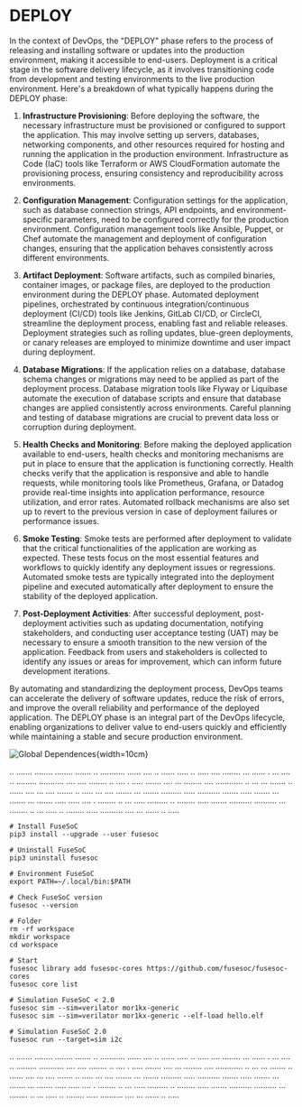 # DEPLOY

In the context of DevOps, the "DEPLOY" phase refers to the process of releasing and installing software or updates into the production environment, making it accessible to end-users. Deployment is a critical stage in the software delivery lifecycle, as it involves transitioning code from development and testing environments to the live production environment. Here's a breakdown of what typically happens during the DEPLOY phase:

1. **Infrastructure Provisioning**: Before deploying the software, the necessary infrastructure must be provisioned or configured to support the application. This may involve setting up servers, databases, networking components, and other resources required for hosting and running the application in the production environment. Infrastructure as Code (IaC) tools like Terraform or AWS CloudFormation automate the provisioning process, ensuring consistency and reproducibility across environments.

2. **Configuration Management**: Configuration settings for the application, such as database connection strings, API endpoints, and environment-specific parameters, need to be configured correctly for the production environment. Configuration management tools like Ansible, Puppet, or Chef automate the management and deployment of configuration changes, ensuring that the application behaves consistently across different environments.

3. **Artifact Deployment**: Software artifacts, such as compiled binaries, container images, or package files, are deployed to the production environment during the DEPLOY phase. Automated deployment pipelines, orchestrated by continuous integration/continuous deployment (CI/CD) tools like Jenkins, GitLab CI/CD, or CircleCI, streamline the deployment process, enabling fast and reliable releases. Deployment strategies such as rolling updates, blue-green deployments, or canary releases are employed to minimize downtime and user impact during deployment.

4. **Database Migrations**: If the application relies on a database, database schema changes or migrations may need to be applied as part of the deployment process. Database migration tools like Flyway or Liquibase automate the execution of database scripts and ensure that database changes are applied consistently across environments. Careful planning and testing of database migrations are crucial to prevent data loss or corruption during deployment.

5. **Health Checks and Monitoring**: Before making the deployed application available to end-users, health checks and monitoring mechanisms are put in place to ensure that the application is functioning correctly. Health checks verify that the application is responsive and able to handle requests, while monitoring tools like Prometheus, Grafana, or Datadog provide real-time insights into application performance, resource utilization, and error rates. Automated rollback mechanisms are also set up to revert to the previous version in case of deployment failures or performance issues.

6. **Smoke Testing**: Smoke tests are performed after deployment to validate that the critical functionalities of the application are working as expected. These tests focus on the most essential features and workflows to quickly identify any deployment issues or regressions. Automated smoke tests are typically integrated into the deployment pipeline and executed automatically after deployment to ensure the stability of the deployed application.

7. **Post-Deployment Activities**: After successful deployment, post-deployment activities such as updating documentation, notifying stakeholders, and conducting user acceptance testing (UAT) may be necessary to ensure a smooth transition to the new version of the application. Feedback from users and stakeholders is collected to identify any issues or areas for improvement, which can inform future development iterations.

By automating and standardizing the deployment process, DevOps teams can accelerate the delivery of software updates, reduce the risk of errors, and improve the overall reliability and performance of the deployed application. The DEPLOY phase is an integral part of the DevOps lifecycle, enabling organizations to deliver value to end-users quickly and efficiently while maintaining a stable and secure production environment.

![Global Dependences](assets/chapter6/dependences-global.svg){width=10cm}

.. ....... ........ ........ ....... .. ........... ...... .... .. ...... ..... .. ..... .... ........ ... ...... . ... .... .. ......... ........... .... .... ........ .. .... . ..... ....... .... ... ........ .... ............ .. ... ... ....... .. ...... .... ... .... ....... .. ..... ... .... ....... ... ....... ......... ..... .......... ....... ..... ....... ... ....... ... ....... ..... ..... .... . ........ .. ... ..... ......... .. ........ ..... ....... .......... .......... ... ........ .. ... ..... .. ........ ..... .......... .... ... ...... .. .....

```
# Install FuseSoC
pip3 install --upgrade --user fusesoc

# Uninstall FuseSoC
pip3 uninstall fusesoc

# Environment FuseSoC
export PATH=~/.local/bin:$PATH

# Check FuseSoC version
fusesoc --version

# Folder
rm -rf workspace
mkdir workspace
cd workspace

# Start
fusesoc library add fusesoc-cores https://github.com/fusesoc/fusesoc-cores
fusesoc core list

# Simulation FuseSoC < 2.0
fusesoc sim --sim=verilator mor1kx-generic
fusesoc sim --sim=verilator mor1kx-generic --elf-load hello.elf

# Simulation FuseSoC 2.0
fusesoc run --target=sim i2c
```

.. ....... ........ ........ ....... .. ........... ...... .... .. ...... ..... .. ..... .... ........ ... ...... . ... .... .. ......... ........... .... .... ........ .. .... . ..... ....... .... ... ........ .... ............ .. ... ... ....... .. ...... .... ... .... ....... .. ..... ... .... ....... ... ....... ......... ..... .......... ....... ..... ....... ... ....... ... ....... ..... ..... .... . ........ .. ... ..... ......... .. ........ ..... ....... .......... .......... ... ........ .. ... ..... .. ........ ..... .......... .... ... ...... .. .....
